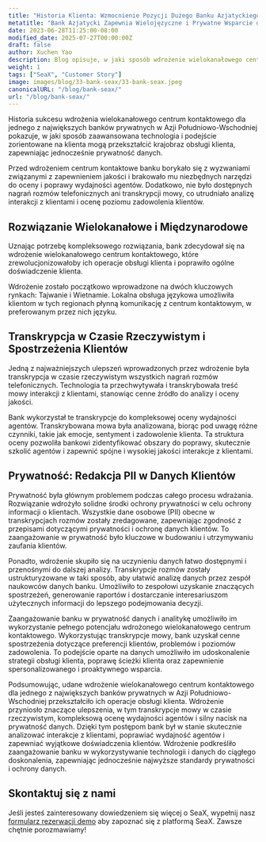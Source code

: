 ```yaml
---
title: "Historia Klienta: Wzmocnienie Pozycji Dużego Banku Azjatyckiego w Zapewnianiu Wielojęzycznego i Skoncentrowanego na Prywatności Wsparcia dla Klientów"
metatitle: "Bank Azjatycki Zapewnia Wielojęzyczne i Prywatne Wsparcie dzięki SeaX"
date: 2023-06-28T11:25:00-08:00
modified_date: 2025-07-27T00:00:00Z
draft: false
author: Xuchen Yao
description: Blog opisuje, w jaki sposób wdrożenie wielokanałowego centrum kontaktowego zrewolucjonizowało krajobraz obsługi klienta dla dużego banku prywatnego w Azji Południowo-Wschodniej, poprawiając wydajność agentów poprzez transkrypcje mowy w czasie rzeczywistym, dane oparte na spostrzeżeniach i solidne środki ochrony prywatności danych.
weight: 1
tags: ["SeaX", "Customer Story"]
image: images/blog/33-bank-seax/33-bank-seax.jpeg
canonicalURL: "/blog/bank-seax/"
url: "/blog/bank-seax/"
---
```


Historia sukcesu wdrożenia wielokanałowego centrum kontaktowego dla jednego z największych banków prywatnych w Azji Południowo-Wschodniej pokazuje, w jaki sposób zaawansowana technologia i podejście zorientowane na klienta mogą przekształcić krajobraz obsługi klienta, zapewniając jednocześnie prywatność danych.

Przed wdrożeniem centrum kontaktowe banku borykało się z wyzwaniami związanymi z zapewnieniem jakości i brakowało mu niezbędnych narzędzi do oceny i poprawy wydajności agentów. Dodatkowo, nie było dostępnych nagrań rozmów telefonicznych ani transkrypcji mowy, co utrudniało analizę interakcji z klientami i ocenę poziomu zadowolenia klientów.

## Rozwiązanie Wielokanałowe i Międzynarodowe

Uznając potrzebę kompleksowego rozwiązania, bank zdecydował się na wdrożenie wielokanałowego centrum kontaktowego, które zrewolucjonizowałoby ich operacje obsługi klienta i poprawiło ogólne doświadczenie klienta.

Wdrożenie zostało początkowo wprowadzone na dwóch kluczowych rynkach: Tajwanie i Wietnamie. Lokalna obsługa językowa umożliwiła klientom w tych regionach płynną komunikację z centrum kontaktowym, w preferowanym przez nich języku.

## Transkrypcja w Czasie Rzeczywistym i Spostrzeżenia Klientów
Jedną z najważniejszych ulepszeń wprowadzonych przez wdrożenie była transkrypcja w czasie rzeczywistym wszystkich nagrań rozmów telefonicznych. Technologia ta przechwytywała i transkrybowała treść mowy interakcji z klientami, stanowiąc cenne źródło do analizy i oceny jakości.

Bank wykorzystał te transkrypcje do kompleksowej oceny wydajności agentów. Transkrybowana mowa była analizowana, biorąc pod uwagę różne czynniki, takie jak emocje, sentyment i zadowolenie klienta. Ta struktura oceny pozwoliła bankowi zidentyfikować obszary do poprawy, skutecznie szkolić agentów i zapewnić spójne i wysokiej jakości interakcje z klientami.

## Prywatność: Redakcja PII w Danych Klientów
Prywatność była głównym problemem podczas całego procesu wdrażania. Rozwiązanie wdrożyło solidne środki ochrony prywatności w celu ochrony informacji o klientach. Wszystkie dane osobowe (PII) obecne w transkrypcjach rozmów zostały zredagowane, zapewniając zgodność z przepisami dotyczącymi prywatności i ochronę danych klientów. To zaangażowanie w prywatność było kluczowe w budowaniu i utrzymywaniu zaufania klientów.

Ponadto, wdrożenie skupiło się na uczynieniu danych łatwo dostępnymi i przenośnymi do dalszej analizy. Transkrypcje rozmów zostały ustrukturyzowane w taki sposób, aby ułatwić analizę danych przez zespół naukowców danych banku. Umożliwiło to zespołowi uzyskanie znaczących spostrzeżeń, generowanie raportów i dostarczanie interesariuszom użytecznych informacji do lepszego podejmowania decyzji.

Zaangażowanie banku w prywatność danych i analitykę umożliwiło im wykorzystanie pełnego potencjału wdrożonego wielokanałowego centrum kontaktowego. Wykorzystując transkrypcje mowy, bank uzyskał cenne spostrzeżenia dotyczące preferencji klientów, problemów i poziomów zadowolenia. To podejście oparte na danych umożliwiło im udoskonalenie strategii obsługi klienta, poprawę ścieżki klienta oraz zapewnienie spersonalizowanego i proaktywnego wsparcia.

Podsumowując, udane wdrożenie wielokanałowego centrum kontaktowego dla jednego z największych banków prywatnych w Azji Południowo-Wschodniej przekształciło ich operacje obsługi klienta. Wdrożenie przyniosło znaczące ulepszenia, w tym transkrypcje mowy w czasie rzeczywistym, kompleksową ocenę wydajności agentów i silny nacisk na prywatność danych. Dzięki tym postępom bank był w stanie skutecznie analizować interakcje z klientami, poprawiać wydajność agentów i zapewniać wyjątkowe doświadczenia klientów. Wdrożenie podkreśliło zaangażowanie banku w wykorzystywanie technologii i danych do ciągłego doskonalenia, zapewniając jednocześnie najwyższe standardy prywatności i ochrony danych.

## Skontaktuj się z nami

Jeśli jesteś zainteresowany dowiedzeniem się więcej o SeaX, wypełnij nasz [formularz rezerwacji demo](https://meetings.hubspot.com/seasalt-ai/seasalt-meeting) aby zapoznać się z platformą SeaX. Zawsze chętnie porozmawiamy!
